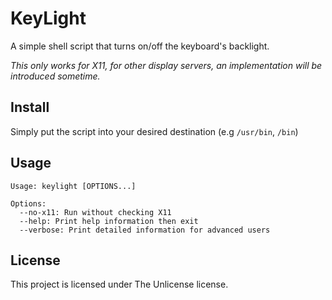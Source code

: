 # KeyLight
A simple shell script that turns on/off the keyboard's backlight.

*This only works for X11, for other display servers, an implementation will be introduced sometime.*

## Install
Simply put the script into your desired destination (e.g `/usr/bin`, `/bin`)

## Usage
```shell
Usage: keylight [OPTIONS...]

Options:
  --no-x11: Run without checking X11
  --help: Print help information then exit
  --verbose: Print detailed information for advanced users
```

## License
This project is licensed under The Unlicense license.
